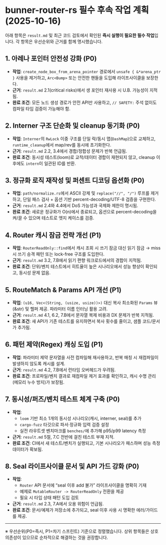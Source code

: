 # bunner-router-rs 필수 후속 작업 계획 (2025-10-16)

아래 항목은 `result.md` 및 최근 코드 검토에서 확인된 **즉시 실행이 필요한 필수 작업**입니다. 각 항목은 우선순위와 근거를 함께 명시했습니다.

## 1. 아레나 포인터 안전성 강화 (P0)
- **작업**: `create_node_box_from_arena_pointer` 경로에서 `unsafe { &*arena_ptr }` 사용을 제거하고, `Arc<Bump>` 또는 안전한 핸들을 도입해 라이프사이클을 보장한다.
- **근거**: `result.md` 2.1(critical risks)에서 생 포인터 재사용 시 U.B. 가능성이 지적됨.
- **완료 조건**: 모든 노드 생성 경로가 안전 API만 사용하고, `// SAFETY:` 주석 없이도 컴파일 타임 검증이 가능해야 함.

## 2. Interner 구조 단순화 및 cleanup 동기화 (P0)
- **작업**: `Interner`의 `RwLock` 이중 구조를 단일 락/동시 맵(`DashMap`)으로 교체하고, `runtime_cleanup`에서 map/rev를 동시에 초기화한다.
- **근거**: `result.md` 2.2, 3.4에서 경합/정합성 문제가 반복 언급됨.
- **완료 조건**: 동시성 테스트(loom)로 교착/데이터 경합이 재현되지 않고, cleanup 이후에도 `intern`이 일관된 ID를 반환.

## 3. 정규화 로직 재작성 및 퍼센트 디코딩 옵션화 (P0)
- **작업**: `path/normalize.rs`에서 ASCII 강제 및 `replace("//", "/")` 루프를 제거하고, 단일 패스 검사 + 옵션 기반 percent-decoding/UTF-8 검증을 구현한다.
- **근거**: `result.md` 2.4와 4.4에서 DoS 가능성과 국제화 제한이 명시됨.
- **완료 조건**: 새로운 정규화가 O(n)에서 종료되고, 옵션으로 percent-decoding을 켜/끌 수 있으며 테스트로 엣지 케이스를 검증.

## 4. Router 캐시 잠금 전략 개선 (P1)
- **작업**: `RouterReadOnly::find`에서 캐시 조회 시 쓰기 잠금 대신 읽기 잠금 → miss 시 쓰기 승격 패턴 또는 lock-free 구조를 도입한다.
- **근거**: `result.md` 3.2, 7.B에서 읽기 편향 워크로드에서의 경합이 지적됨.
- **완료 조건**: 단위/벤치 테스트에서 히트율이 높은 시나리오에서 성능 향상이 확인되고, 동시성 문제 없음.

## 5. RouteMatch & Params API 개선 (P1)
- **작업**: `(u16, Vec<(String, (usize, usize))>)` 대신 복사 최소화된 `Params` 뷰(&str) 및 헬퍼 제공. 파라미터 이름 인터닝 활용 고려.
- **근거**: `result.md` 4.1, 6.2, 7.B에서 문자열 복제 비용과 DX 문제가 반복 지적됨.
- **완료 조건**: 새 API가 기존 테스트를 유지하면서 복사 횟수를 줄이고, 샘플 코드/문서가 추가됨.

## 6. 패턴 제약(Regex) 캐싱 도입 (P1)
- **작업**: 파라미터 제약 문자열을 사전 컴파일해 재사용하고, 반복 매칭 시 재컴파일이 발생하지 않도록 캐시를 설계.
- **근거**: `result.md` 4.2, 7.B에서 런타임 오버헤드가 우려됨.
- **완료 조건**: 프로파일/벤치 결과로 재컴파일 제거 효과를 확인하고, 캐시 수명 관리(메모리 누수 방지)가 보장됨.

## 7. 동시성/퍼즈/벤치 테스트 체계 구축 (P0)
- **작업**: 
  - `loom` 기반 최소 1개의 동시성 시나리오(캐시, interner, seal)를 추가
  - `cargo-fuzz` 타깃으로 파서·정규화 입력 검증 설정
  - 실전 라우트셋 벤치마크를 `benches/`에 추가해 p95/p99 latency 측정
- **근거**: `result.md` 5절, 7.C 전반에 걸친 테스트 부재 지적.
- **완료 조건**: CI에서 새 테스트/벤치가 실행되고, 기본 시나리오가 패스하며 성능 측정 데이터가 확보됨.

## 8. Seal 라이프사이클 문서 및 API 가드 강화 (P0)
- **작업**: 
  - `Router` API 문서에 “seal 이후 add 불가” 라이프사이클을 명확히 기재
  - 예제로 `MutableRouter -> RouterReadOnly` 전환을 제공
  - 필요 시 타입 상태 패턴 도입 검토
- **근거**: `result.md` 2.3, 7.A에서 오용 위험이 언급됨.
- **완료 조건**: 문서/예제가 저장소에 추가되고, seal 이후 사용 시 명확한 에러/가이드를 제공.

---
※ 우선순위(P0=즉시, P1=차기 스프린트) 기준으로 정렬했습니다. 상위 항목들은 상호 의존성이 있으므로 순차적으로 해결하는 것을 권장합니다.

